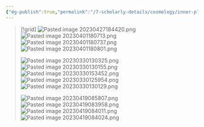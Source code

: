 ```yaml
---
{"dg-publish":true,"permalink":"/7-scholarly-details/cosmology/inner-planes/arcadia/wyldlands/unassigned-wyldlands-locations/"}
---
```



>[!grid]
>![Pasted image 20230427184420.png](/img/user/x.%20Assets/Attachments/Pasted%20image%2020230427184420.png)
>![Pasted image 20230401180713.png](/img/user/x.%20Assets/Attachments/Pasted%20image%2020230401180713.png)
>![Pasted image 20230401180737.png](/img/user/x.%20Assets/Attachments/Pasted%20image%2020230401180737.png)
>![Pasted image 20230401180801.png](/img/user/x.%20Assets/Attachments/Pasted%20image%2020230401180801.png)
>
>![Pasted image 20230330130325.png](/img/user/x.%20Assets/Attachments/Pasted%20image%2020230330130325.png)
>![Pasted image 20230330130155.png](/img/user/x.%20Assets/Attachments/Pasted%20image%2020230330130155.png)
>![Pasted image 20230330153452.png](/img/user/x.%20Assets/Attachments/Pasted%20image%2020230330153452.png)
>![Pasted image 20230330125954.png](/img/user/x.%20Assets/Attachments/Pasted%20image%2020230330125954.png)
>![Pasted image 20230330130129.png](/img/user/x.%20Assets/Attachments/Pasted%20image%2020230330130129.png)
>
>![Pasted image 20230419085807.png](/img/user/x.%20Assets/Attachments/Pasted%20image%2020230419085807.png)
>![Pasted image 20230419083958.png](/img/user/x.%20Assets/Attachments/Pasted%20image%2020230419083958.png)
>![Pasted image 20230419084011.png](/img/user/x.%20Assets/Attachments/Pasted%20image%2020230419084011.png)
>![Pasted image 20230419084024.png](/img/user/x.%20Assets/Attachments/Pasted%20image%2020230419084024.png)

